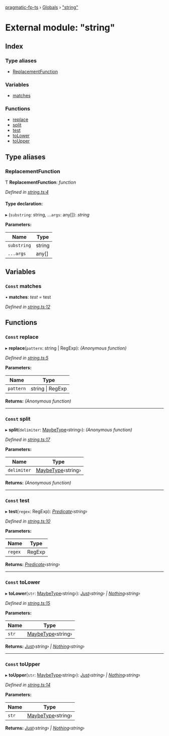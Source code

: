 [pragmatic-fp-ts](../README.md) › [Globals](../globals.md) › ["string"](_string_.md)

# External module: "string"

## Index

### Type aliases

* [ReplacementFunction](_string_.md#replacementfunction)

### Variables

* [matches](_string_.md#const-matches)

### Functions

* [replace](_string_.md#const-replace)
* [split](_string_.md#const-split)
* [test](_string_.md#const-test)
* [toLower](_string_.md#const-tolower)
* [toUpper](_string_.md#const-toupper)

## Type aliases

###  ReplacementFunction

Ƭ **ReplacementFunction**: *function*

*Defined in [string.ts:4](https://github.com/hermann-p/pragmatic-fp-ts/blob/9e9f479/src/string.ts#L4)*

#### Type declaration:

▸ (`substring`: string, ...`args`: any[]): *string*

**Parameters:**

Name | Type |
------ | ------ |
`substring` | string |
`...args` | any[] |

## Variables

### `Const` matches

• **matches**: *test* =  test

*Defined in [string.ts:12](https://github.com/hermann-p/pragmatic-fp-ts/blob/9e9f479/src/string.ts#L12)*

## Functions

### `Const` replace

▸ **replace**(`pattern`: string | RegExp): *(Anonymous function)*

*Defined in [string.ts:5](https://github.com/hermann-p/pragmatic-fp-ts/blob/9e9f479/src/string.ts#L5)*

**Parameters:**

Name | Type |
------ | ------ |
`pattern` | string &#124; RegExp |

**Returns:** *(Anonymous function)*

___

### `Const` split

▸ **split**(`delimiter`: [MaybeType](_types_.md#maybetype)‹string›): *(Anonymous function)*

*Defined in [string.ts:17](https://github.com/hermann-p/pragmatic-fp-ts/blob/9e9f479/src/string.ts#L17)*

**Parameters:**

Name | Type |
------ | ------ |
`delimiter` | [MaybeType](_types_.md#maybetype)‹string› |

**Returns:** *(Anonymous function)*

___

### `Const` test

▸ **test**(`regex`: RegExp): *[Predicate](_types_.md#predicate)‹string›*

*Defined in [string.ts:10](https://github.com/hermann-p/pragmatic-fp-ts/blob/9e9f479/src/string.ts#L10)*

**Parameters:**

Name | Type |
------ | ------ |
`regex` | RegExp |

**Returns:** *[Predicate](_types_.md#predicate)‹string›*

___

### `Const` toLower

▸ **toLower**(`str`: [MaybeType](_types_.md#maybetype)‹string›): *[Just](../classes/_maybe_.just.md)‹string› | [Nothing](../classes/_maybe_.nothing.md)‹string›*

*Defined in [string.ts:15](https://github.com/hermann-p/pragmatic-fp-ts/blob/9e9f479/src/string.ts#L15)*

**Parameters:**

Name | Type |
------ | ------ |
`str` | [MaybeType](_types_.md#maybetype)‹string› |

**Returns:** *[Just](../classes/_maybe_.just.md)‹string› | [Nothing](../classes/_maybe_.nothing.md)‹string›*

___

### `Const` toUpper

▸ **toUpper**(`str`: [MaybeType](_types_.md#maybetype)‹string›): *[Just](../classes/_maybe_.just.md)‹string› | [Nothing](../classes/_maybe_.nothing.md)‹string›*

*Defined in [string.ts:14](https://github.com/hermann-p/pragmatic-fp-ts/blob/9e9f479/src/string.ts#L14)*

**Parameters:**

Name | Type |
------ | ------ |
`str` | [MaybeType](_types_.md#maybetype)‹string› |

**Returns:** *[Just](../classes/_maybe_.just.md)‹string› | [Nothing](../classes/_maybe_.nothing.md)‹string›*
